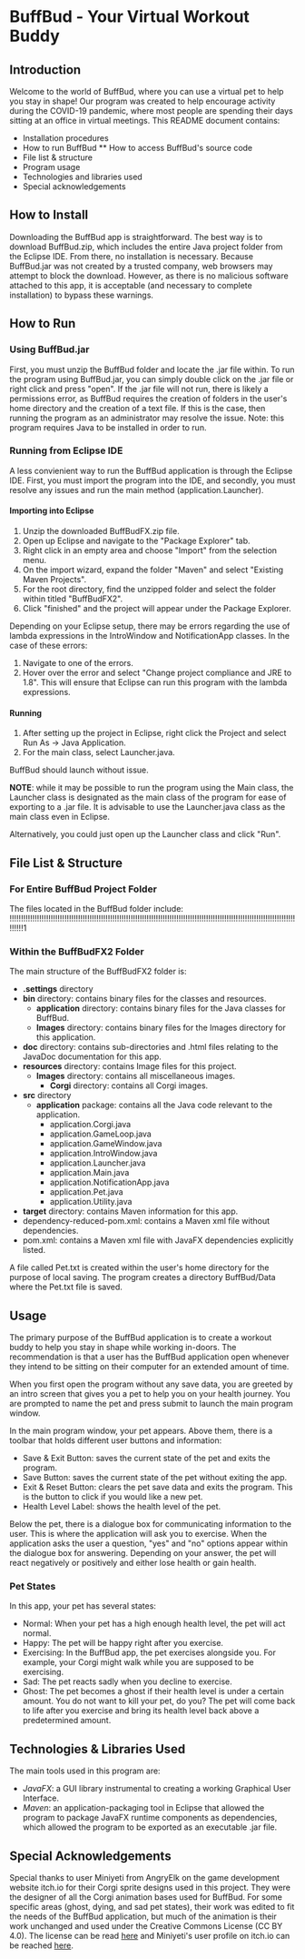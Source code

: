 # BuffBud - Your Virtual Workout Buddy
## Introduction
Welcome to the world of BuffBud, where you can use a virtual pet to help you stay in shape! Our program was created to help encourage activity during the COVID-19 pandemic, where most people are spending their days sitting at an office in virtual meetings. This README document contains:
* Installation procedures
* How to run BuffBud
** How to access BuffBud's source code
* File list & structure
* Program usage
* Technologies and libraries used
* Special acknowledgements

## How to Install
Downloading the BuffBud app is straightforward. The best way is to download BuffBud.zip, which includes the entire Java project folder from the Eclipse IDE. From there, no installation is necessary. Because BuffBud.jar was not created by a trusted company, web browsers may attempt to block the download. However, as there is no malicious software attached to this app, it is acceptable (and necessary to complete installation) to bypass these warnings.

## How to Run
### Using BuffBud.jar
First, you must unzip the BuffBud folder and locate the .jar file within. To run the program using BuffBud.jar, you can simply double click on the .jar file or right click and press "open". If the .jar file will not run, there is likely a permissions error, as BuffBud requires the creation of folders in the user's home directory and the creation of a text file. If this is the case, then running the program as an administrator may resolve the issue. Note: this program requires Java to be installed in order to run.

### Running from Eclipse IDE
A less convienient way to run the BuffBud application is through the Eclipse IDE. First, you must import the program into the IDE, and secondly, you must resolve any issues and run the main method (application.Launcher).

#### Importing into Eclipse
1. Unzip the downloaded BuffBudFX.zip file.
2. Open up Eclipse and navigate to the "Package Explorer" tab. 
3. Right click in an empty area and choose "Import" from the selection menu. 
4. On the import wizard, expand the folder "Maven" and select "Existing Maven Projects". 
5. For the root directory, find the unzipped folder and select the folder within titled "BuffBudFX2". 
6. Click "finished" and the project will appear under the Package Explorer. 

Depending on your Eclipse setup, there may be errors regarding the use of lambda expressions in the IntroWindow and NotificationApp classes. In the case of these errors:
1. Navigate to one of the errors.
2. Hover over the error and select "Change project compliance and JRE to 1.8". 
This will ensure that Eclipse can run this program with the lambda expressions.

#### Running
1. After setting up the project in Eclipse, right click the Project and select Run As -> Java Application. 
2. For the main class, select Launcher.java. 

BuffBud should launch without issue. 

**NOTE**: while it may be possible to run the program using the Main class, the Launcher class is designated as the main class of the program for ease of exporting to a .jar file. It is advisable to use the Launcher.java class as the main class even in Eclipse.

Alternatively, you could just open up the Launcher class and click "Run".

## File List & Structure
### For Entire BuffBud Project Folder
The files located in the BuffBud folder include:
!!!!!!!!!!!!!!!!!!!!!!!!!!!!!!!!!!!!!!!!!!!!!!!!!!!!!!!!!!!!!!!!!!!!!!!!!!!!!!!!!!!!!!!!!!!!!!!!!!!!!!!!!!!!!!!!!!!!!!!!!!!!!!!!!!!1

### Within the BuffBudFX2 Folder
The main structure of the BuffBudFX2 folder is:
* **.settings** directory
* **bin** directory: contains binary files for the classes and resources.
  * **application** directory: contains binary files for the Java classes for BuffBud.
  * **Images** directory: contains binary files for the Images directory for this application.
* **doc** directory: contains sub-directories and .html files relating to the JavaDoc documentation for this app.
* **resources** directory: contains Image files for this project.
  * **Images** directory: contains all miscellaneous images.
    * **Corgi** directory: contains all Corgi images.
* **src** directory
  * **application** package: contains all the Java code relevant to the application.
    * application.Corgi.java
    * application.GameLoop.java
    * application.GameWindow.java
    * application.IntroWindow.java
    * application.Launcher.java
    * application.Main.java
    * application.NotificationApp.java
    * application.Pet.java
    * application.Utility.java
* **target** directory: contains Maven information for this app.
* dependency-reduced-pom.xml: contains a Maven xml file without dependencies.
* pom.xml: contains a Maven xml file with JavaFX dependencies explicitly listed.

A file called Pet.txt is created within the user's home directory for the purpose of local saving. The program creates a directory BuffBud/Data where the Pet.txt file is saved.

## Usage
The primary purpose of the BuffBud application is to create a workout buddy to help you stay in shape while working in-doors. The recommendation is that a user has the BuffBud application open whenever they intend to be sitting on their computer for an extended amount of time. 

When you first open the program without any save data, you are greeted by an intro screen that gives you a pet to help you on your health journey. You are prompted to name the pet and press submit to launch the main program window.

In the main program window, your pet appears. Above them, there is a toolbar that holds different user buttons and information:
* Save & Exit Button: saves the current state of the pet and exits the program.
* Save Button: saves the current state of the pet without exiting the app.
* Exit & Reset Button: clears the pet save data and exits the program. This is the button to click if you would like a new pet.
* Health Level Label: shows the health level of the pet.

Below the pet, there is a dialogue box for communicating information to the user. This is where the application will ask you to exercise. When the application asks the user a question, "yes" and "no" options appear within the dialogue box for answering. Depending on your answer, the pet will react negatively or positively and either lose health or gain health.

### Pet States
In this app, your pet has several states:
* Normal: When your pet has a high enough health level, the pet will act normal.
* Happy: The pet will be happy right after you exercise.
* Exercising: In the BuffBud app, the pet exercises alongside you. For example, your Corgi might walk while you are supposed to be exercising.
* Sad: The pet reacts sadly when you decline to exercise.
* Ghost: The pet becomes a ghost if their health level is under a certain amount. You do not want to kill your pet, do you? The pet will come back to life after you exercise and bring its health level back above a predetermined amount.

## Technologies & Libraries Used
The main tools used in this program are:
* *JavaFX*: a GUI library instrumental to creating a working Graphical User Interface.
* *Maven*: an application-packaging tool in Eclipse that allowed the program to package JavaFX runtime components as dependencies, which allowed the program to be exported as an executable .jar file.

## Special Acknowledgements
Special thanks to user Miniyeti from AngryElk on the game development website itch.io for their Corgi sprite designs used in this project. They were the designer of all the Corgi animation bases used for BuffBud. For some specific areas (ghost, dying, and sad pet states), their work was edited to fit the needs of the BuffBud application, but much of the animation is their work unchanged and used under the Creative Commons License (CC BY 4.0). The license can be read [here](https://creativecommons.org/licenses/by/4.0/) and Miniyeti's user profile on itch.io can be reached [here](https://itch.io/profile/miniyeti).
